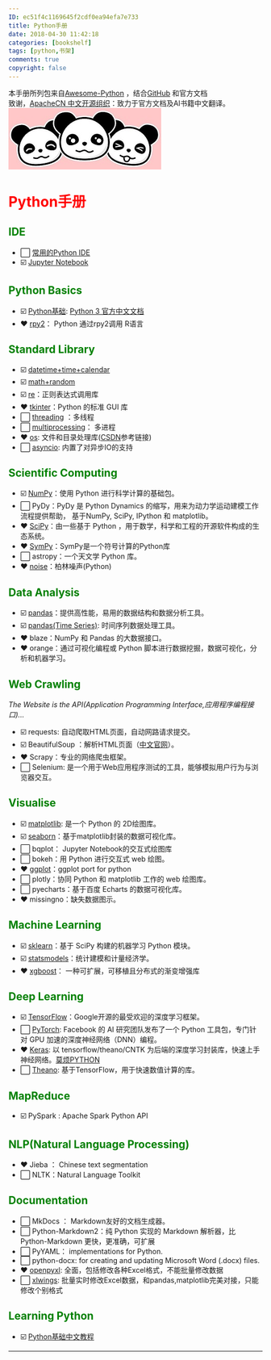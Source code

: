 ```yaml
---
ID: ec51f4c1169645f2cdf0ea94efa7e733
title: Python手册
date: 2018-04-30 11:42:18
categories: [bookshelf]
tags: [python,书架]
comments: true
copyright: false
---
```


本手册所列包来自[Awesome-Python](https://awesome-python.com/) ，结合[GitHub](https://github.com/) 和官方文档  
致谢，[ApacheCN 中文开源组织](http://www.apachecn.org/#)：致力于官方文档及AI书籍中文翻译。  
![pandas](images/pandas.png)  

# <font color="red">Python手册</font>

## <font color="green">IDE</font>

- :white_large_square:  [常用的Python IDE][ide]  
- :ballot_box_with_check:  [Jupyter Notebook][Jupyter]  

[ide]: /posts/python/PythonNotebook(Python-Basics)--common-editor.html
[Jupyter]: /posts/python/PythonNotebook(Python-Basics)--Jupyter-Notebook.html

## <font color="green">Python Basics</font>  

- :ballot_box_with_check:  [Python基础][Base]: [Python 3 官方中文文档](base_doc)  
- :heart:  [rpy2][rpy2]： Python 通过rpy2调用 R语言  

[Base]: /posts/python/PythonNotebook(Python-Basics)--Python-base.html
[base_doc]: https://docs.python.org/zh-cn/3/
[rpy2]: /posts/python/PythonNotebook(Python-Basics)--RPy2.html

## <font color="green">Standard Library</font>  

- :ballot_box_with_check:  [datetime+time+calendar][datetime]  
- :ballot_box_with_check:  [math+random][math]  
- :ballot_box_with_check:  [re][re]：正则表达式调用库
- :heart:  [tkinter][tk]：Python 的标准 GUI 库  
- :white_large_square:  [threading][threading] ：多线程  
- :white_large_square:  [multiprocessing][mul]： 多进程  
- :heart:  [os][os]: 文件和目录处理库([CSDN][csdn_os]参考链接)  
- :white_large_square:  [asyncio][asyncio]: 内置了对异步IO的支持   

[datetime]: /posts/python/PythonNotebook(Standard-Library)--datetime.html
[math]: /posts/python/PythonNotebook(Standard-Library)--math+random.html
[re]: /posts/python/PythonNotebook(Standard-Library)--re.html
[tk]: http://www.runoob.com/python/python-gui-tkinter.html
[threading]: http://www.runoob.com/python3/python3-multithreading.html
[mul]: http://python.jobbole.com/87760/
[os]: http://www.runoob.com/python/os-file-methods.html
[csdn_os]: https://blog.csdn.net/jinxiaonian11/article/details/78314192
[asyncio]: https://www.liaoxuefeng.com/wiki/0014316089557264a6b348958f449949df42a6d3a2e542c000/001432090954004980bd351f2cd4cc18c9e6c06d855c498000

## <font color="green">Scientific Computing</font>  

- :ballot_box_with_check:  [NumPy][NumPy]：使用 Python 进行科学计算的基础包。  
- :white_large_square:  PyDy：PyDy 是 Python Dynamics 的缩写，用来为动力学运动建模工作流程提供帮助， 基于NumPy, SciPy, IPython 和 matplotlib。  
- :heart:  [SciPy][SciPy]：由一些基于 Python ，用于数学，科学和工程的开源软件构成的生态系统。  
- :heart:  [SymPy][SymPy]：SymPy是一个符号计算的Python库  
- :white_large_square:  astropy：一个天文学 Python 库。  
- :heart:  [noise][noise]：柏林噪声(Python)  

[NumPy]: /posts/python/PythonNotebook(Scientific-Computing)--numpy.html
[SciPy]: /posts/python/PythonNotebook(Scientific-Computing)--scipy.html
[SymPy]: /posts/python/PythonNotebook(Scientific-Computing)--SymPy.html
[noise]: /posts/python/PerlinNoise(Python).html

## <font color="green">Data Analysis</font>  

- :ballot_box_with_check:  [pandas][pandas]：提供高性能，易用的数据结构和数据分析工具。  
- :ballot_box_with_check:  [pandas(Time Series)][time series]: 时间序列数据处理工具。  
- :heart:  blaze：NumPy 和 Pandas 的大数据接口。  
- :heart:  orange：通过可视化编程或 Python 脚本进行数据挖掘，数据可视化，分析和机器学习。  

[pandas]: /posts/python/PythonNotebook(Data-Analysis)--pandas.html
[Time Series]: /posts/python/PythonNotebook(Time-Series)--pandas(TimeSeries).html

## <font color="green">Web Crawling</font> 

*The Website is the API(Application Programming Interface,应用程序编程接口)...*  

- :ballot_box_with_check:  requests: 自动爬取HTML页面，自动网路请求提交。  
- :ballot_box_with_check:  BeautifulSoup ：解析HTML页面（[中文官网][bs4]）。  
- :heart:  Scrapy：专业的网络爬虫框架。  
- :white_large_square:  Selenium: 是一个用于Web应用程序测试的工具，能够模拟用户行为与浏览器交互。  

[bs4]: https://www.crummy.com/software/BeautifulSoup/bs4/doc.zh/

## <font color="green">Visualise</font>  

- :ballot_box_with_check:  [matplotlib][matplotlib]: 是一个 Python 的 2D绘图库。  
- :ballot_box_with_check:  [seaborn][seaborn]：基于matplotlib封装的数据可视化库。  
- :white_large_square:  bqplot： Jupyter Notebook的交互式绘图库  
- :white_large_square:  bokeh：用 Python 进行交互式 web 绘图。  
- :heart:  [ggplot][ggplot]：ggplot port for python  
- :white_large_square:  plotly：协同 Python 和 matplotlib 工作的 web 绘图库。  
- :white_large_square:  pyecharts：基于百度 Echarts 的数据可视化库。  
- :heart:  missingno：缺失数据图示。  

[matplotlib]: /posts/python/PythonNotebook(Visualise)--matplotlib.html
[seaborn]: /posts/python/PythonNotebook(Visualise)--seaborn.html
[ggplot]: http://yhat.github.io/ggpy/

## <font color="green">Machine Learning</font>  

- :ballot_box_with_check:  [sklearn][scikit-learn]：基于 SciPy 构建的机器学习 Python 模块。  
- :ballot_box_with_check:  [statsmodels][statsmodels]：统计建模和计量经济学。  
- :heart:  [xgboost][xgboost]： 一种可扩展，可移植且分布式的渐变增强库  

[scikit-learn]: /posts/python/PythonNotebook(Machine-Learning)--sklearn.html
[statsmodels]: /gitbook/statsmodels/
[xgboost]: http://xgboost.apachecn.org/#/

## <font color="green">Deep Learning</font>  

- :ballot_box_with_check:  [TensorFlow][TensorFlow]：Google开源的最受欢迎的深度学习框架。  
- :white_large_square:  [PyTorch][PyTorch]: Facebook 的 AI 研究团队发布了一个 Python 工具包，专门针对 GPU 加速的深度神经网络（DNN）编程。  
- :heart:  [Keras][Keras]: 以 tensorflow/theano/CNTK 为后端的深度学习封装库，快速上手神经网络。[莫烦PYTHON](https://morvanzhou.github.io/tutorials/machine-learning/theano/)  
- :white_large_square:  [Theano][Theano]:  基于TensorFlow，用于快速数值计算的库。  

[TensorFlow]: https://tensorflow.google.cn/tutorials/?hl=zh-cn
[PyTorch]: https://blog.csdn.net/u010510350/article/details/72526821
[Keras]: https://tensorflow.google.cn/guide/keras?hl=zh-cn
[Theano]: http://deeplearning.net/software/theano/#

## <font color="green">MapReduce</font>  

- :ballot_box_with_check:  PySpark : Apache Spark Python API  

## <font color="green">NLP(Natural Language Processing)</font>  

- :heart:  Jieba ： Chinese text segmentation  
- :white_large_square:  NLTK：Natural Language Toolkit  

## <font color="green">Documentation</font>  

- :white_large_square:  MkDocs ： Markdown友好的文档生成器。  
- :white_large_square:  Python-Markdown2：纯 Python 实现的 Markdown 解析器，比 Python-Markdown 更快，更准确，可扩展  
- :white_large_square:  PyYAML： implementations for Python.  
- :white_large_square:  python-docx: for creating and updating Microsoft Word (.docx) files.  
- :heart:  [openpyxl][op]: 全面，包括修改各种Excel格式，不能批量修改数据  
- :white_large_square:   [xlwings][xw]: 批量实时修改Excel数据，和pandas,matplotlib完美对接，只能修改个别格式  

[op]: https://openpyxl.readthedocs.io/en/stable/usage.html
[xw]: http://docs.xlwings.org/en/stable/quickstart.html

## <font color="green">Learning Python </font> 

- :ballot_box_with_check:  [Python基础中文教程](http://www.pythondoc.com/pythontutorial3/)  

------